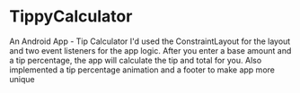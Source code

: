 # TippyCalculator
An Android App - Tip Calculator
I'd used the ConstraintLayout for the layout and two event listeners for the app logic. After you enter a base amount and a tip percentage, the app will calculate the tip and total for you.
Also implemented a tip percentage animation and a footer to make  app more unique
